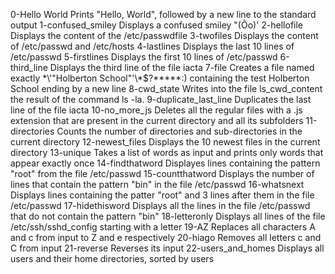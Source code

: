 0-Hello World  Prints "Hello, World", followed by a new line to the standard output
1-confused_smiley	 Displays a confused smiley "(Ôo)'
2-hellofile	 Displays the content of the /etc/passwdfile
3-twofiles 	Displays the content of /etc/passwd and /etc/hosts
4-lastlines 	Displays the last 10 lines of /etc/passwd
5-firstlines 	 Displays the first 10 lines of /etc/passwd
6-third_line 	 Displays the third line of the file iacta
7-file	Creates a file named exactly \*\\'"Holberton School"\'\\*$\?\*\*\*\*\*:) containing the test Holberton School ending by a new line
8-cwd_state	 Writes into the file ls_cwd_content the result of the command ls -la.
9-duplicate_last_line	 Duplicates the last line of the file iacta
10-no_more_js	 Deletes all the regular files with a .js extension that are present in the current directory and all its subfolders
11-directories	 Counts the number of directories and sub-directories in the current directory
12-newest_files	 Displays the 10 newest files in the current directory
13-unique	 Takes a list of words as input and prints only words that appear exactly once
14-findthatword	 Displayes lines containing the pattern "root" from the file /etc/passwd
15-countthatword	 Displays the number of lines that contain the pattern "bin" in the file /etc/passwd
16-whatsnext	 Displays lines containing the patter "root" and 3 lines after them in the file /etc/passwd
17-hidethisword	 Displays all the lines in the file /etc/passwd that do not contain the pattern "bin"
18-letteronly	 Displays all lines of the file /etc/ssh/sshd_config starting with a letter
19-AZ	 Replaces all characters A and c from input to Z and e respectively
20-hiago	 Removes all letters c and C from input
21-reverse	 Reverses its input
22-users_and_homes	 Displays all users and their home directories, sorted by users
